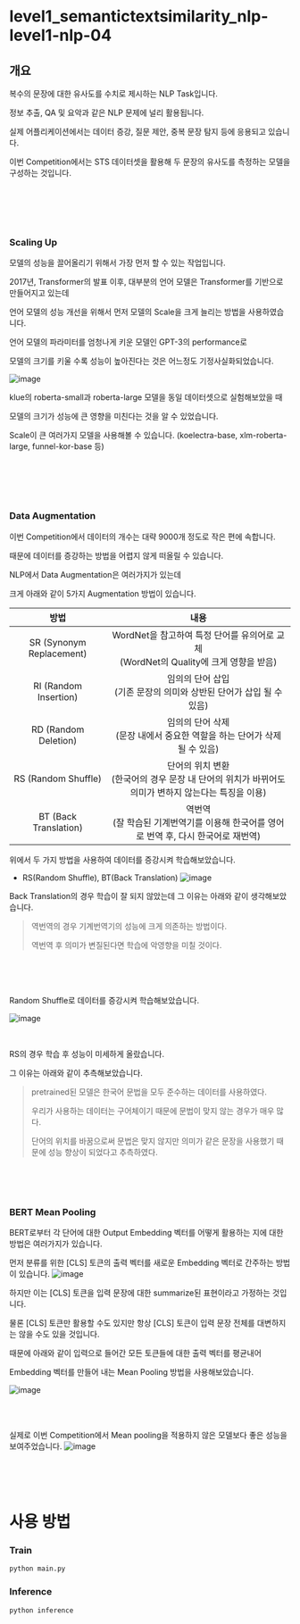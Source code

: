 # level1_semantictextsimilarity_nlp-level1-nlp-04

## **개요**

복수의 문장에 대한 유사도를 수치로 제시하는 NLP Task입니다.

정보 추출, QA 및 요악과 같은 NLP 문제에 널리 활용됩니다.

실제 어플리케이션에서는 데이터 증강, 질문 제안, 중복 문장 탐지 등에 응용되고 있습니다.

이번 Competition에서는 STS 데이터셋을 활용해 두 문장의 유사도를 측정하는 모델을 구성하는 것입니다.

<br><br><br><br>

### **Scaling Up**

모델의 성능을 끌어올리기 위해서 가장 먼저 할 수 있는 작업입니다.

2017년, Transformer의 발표 이후, 대부분의 언어 모델은 Transformer를 기반으로 만들어지고 있는데

언어 모델의 성능 개선을 위해서 먼저 모델의 Scale을 크게 늘리는 방법을 사용하였습니다.

언어 모델의 파라미터를 엄청나게 키운 모델인 GPT-3의 performance로

모델의 크기를 키울 수록 성능이 높아진다는 것은 어느정도 기정사실화되었습니다.


![image](https://user-images.githubusercontent.com/37149278/204948770-99413bd7-a484-4c7f-9842-c4aaeafc6021.png)


klue의 roberta-small과 roberta-large 모델을 동일 데이터셋으로 실험해보았을 때

모델의 크기가 성능에 큰 영향을 미친다는 것을 알 수 있었습니다.

Scale이 큰 여러가지 모델을 사용해볼 수 있습니다.
 (koelectra-base, xlm-roberta-large, funnel-kor-base 등)


<br><br><br><br>

### **Data Augmentation**

이번 Competition에서 데이터의 개수는 대략 9000개 정도로 작은 편에 속합니다.

때문에 데이터를 증강하는 방법을 어렵지 않게 떠올릴 수 있습니다.

NLP에서 Data Augmentation은 여러가지가 있는데

크게 아래와 같이 5가지 Augmentation 방법이 있습니다.


|방법|내용|
|:---:|:---:|
|SR (Synonym Replacement)|WordNet을 참고하여 특정 단어를 유의어로 교체 <br>(WordNet의 Quality에 크게 영향을 받음)|
|RI (Random Insertion)|임의의 단어 삽입<br>(기존 문장의 의미와 상반된 단어가 삽입 될 수 있음)|
|RD (Random Deletion)|임의의 단어 삭제<br>(문장 내에서 중요한 역할을 하는 단어가 삭제 될 수 있음)|
|RS (Random Shuffle)|단어의 위치 변환<br>(한국어의 경우 문장 내 단어의 위치가 바뀌어도 의미가 변하지 않는다는 특징을 이용)|
|BT (Back Translation)|역번역<br>(잘 학습된 기계번역기를 이용해 한국어를 영어로 번역 후, 다시 한국어로 재번역)|



위에서 두 가지 방법을 사용하여 데이터를 증강시켜 학습해보았습니다.
- RS(Random Shuffle), BT(Back Translation)
![image](https://user-images.githubusercontent.com/37149278/204950180-849adf6d-e737-4189-93e1-d1a99a178da7.png)

Back Translation의 경우 학습이 잘 되지 않았는데 그 이유는 아래와 같이 생각해보았습니다.
> 역번역의 경우 기계번역기의 성능에 크게 의존하는 방법이다.
>
> 역번역 후 의미가 변질된다면 학습에 악영향을 미칠 것이다.

<br><br><br>

Random Shuffle로 데이터를 증강시켜 학습해보았습니다.
<br>

![image](https://user-images.githubusercontent.com/37149278/204950928-54d7eb91-570e-43f8-8fa1-0472d340aceb.png)

<br>

RS의 경우 학습 후 성능이 미세하게 올랐습니다.

그 이유는 아래와 같이 추측해보았습니다.

> pretrained된 모델은 한국어 문법을 모두 준수하는 데이터를 사용하였다.
>
> 우리가 사용하는 데이터는 구어체이기 때문에 문법이 맞지 않는 경우가 매우 많다.
> 
> 단어의 위치를 바꿈으로써 문법은 맞지 않지만 의미가 같은 문장을 사용했기 때문에 성능 향상이 되었다고 추측하였다.


<br><br><br>


### **BERT Mean Pooling**
BERT로부터 각 단어에 대한 Output Embedding 벡터를 어떻게 활용하는 지에 대한 방법은 여러가지가 있습니다.

먼저 분류를 위한 [CLS] 토큰의 출력 벡터를 새로운 Embedding 벡터로 간주하는 방법이 있습니다.
![image](https://user-images.githubusercontent.com/37149278/204951658-4fc3ce17-202d-4ff1-a479-2c2b21d39e56.png)

하지만 이는 [CLS] 토큰을 입력 문장에 대한 summarize된 표현이라고 가정하는 것입니다.

물론 [CLS] 토큰만 활용할 수도 있지만 항상 [CLS] 토큰이 입력 문장 전체를 대변하지는 않을 수도 있을 것입니다.

때문에 아래와 같이 입력으로 들어간 모든 토큰들에 대한 출력 벡터를 평균내어

Embedding 벡터를 만들어 내는 Mean Pooling 방법을 사용해보았습니다.

![image](https://user-images.githubusercontent.com/37149278/204951955-b06fa357-60a7-4ea8-8bd5-84daa03e8b0d.png)


<br><br>

실제로 이번 Competition에서 Mean pooling을 적용하지 않은 모델보다 좋은 성능을 보여주었습니다.
![image](https://user-images.githubusercontent.com/37149278/204952003-ad1c41cd-b350-4f1a-aa4e-3015580af060.png)



<br><br><br>

# 사용 방법

### Train

```bash
python main.py
```

### Inference
```bash
python inference
```


<br><br><br>